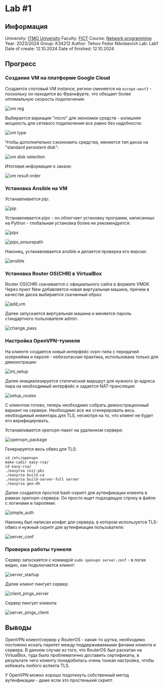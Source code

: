 # Lab #1

## Информация

University: [ITMO University](https://itmo.ru/ru/)
Faculty: [FICT](https://fict.itmo.ru)
Course: [Network programming](https://github.com/itmo-ict-faculty/network-programming)
Year: 2023/2024
Group: K34212
Author: Telnov Fedor Nikolaevich
Lab: Lab1
Date of create: 12.10.2024
Date of finished: 12.10.2024

## Прогресс

### Создание VM на платформе Google Cloud

Создается спотовый VM instance, регион сменяется на `europe-west3` - поскольку он находится во Франкфурте,
что обещает более оптимальную скорость подключения:

![vm reg](../assets/2024-10-29-16-49-03.png)

Выбирается вариация "micro" для экономии средств - излишняя мощность для сетевого подключения все равно без надобности:

![vm type](../assets/2024-10-29-16-49-52.png)

Чтобы дополнительно сэкономить средства, меняется тип диска на "standard persistent disk":

![vm disk selection](../assets/2024-10-29-16-47-44.png)

Итоговая информация о заказе:

![vm result order](../assets/2024-10-29-16-51-12.png)

### Установка Ansible на VM

Устанавливается pip:

![pip](../assets/2024-10-29-17-00-03.png)

Устанавливается pipx - он облегчает установку программ, написанных на Python - глобальная установка более не рекомендуется:

![pipx](../assets/2024-10-29-17-03-38.png)

![pipx_ensurepath](../assets/2024-10-29-17-04-31.png)

Наконец, устанавливается ansible и делается проверка его версии:

![ansible](../assets/2024-10-29-17-10-50.png)

### Установка Router OS(CHR) в VirtualBox

Router OS(CHR) скачивается с официального сайта в формате VMDK.
Через пункт New добавляется новая виртуальная машина, причем в качестве диска выбирается скачанный образ:

![add_vm](../assets/2024-10-29-18-15-46.png)

Далее запускается виртуальная машина и меняется пароль стандартного пользователя admin:

![change_pass](../assets/2024-10-29-18-19-50.png)

### Настройка OpenVPN-туннеля

На клиенте создается новый интерфейс ovpn-типа с передачей юзернейма и пароля - небезопасная практика, использована только для демонстрации:

![int_setup](../assets/2024-10-30-00-28-29.png)

Далее инициализируется статический маршрут для нужного ip-адреса пира на необходимый интерфейс и задается NAT-трансляция:

![setup_routes](../assets/2024-10-30-00-29-21.png)

С клиентом готово, теперь необходимо собрать демонстрационный вариант на сервере. Необходимо все же сгенерировать весь необходимый инвентарь для TLS, несмотря на то, что клиент не будет его верифицировать.

Устанавливается openvpn-пакет на удаленном сервере:

![openvpn_package](../assets/openvpn_package.png)

Генерируется весь обвяз для TLS:

```
cd /etc/openvpn
make-cadir easy-rsa/
cd easy-rsa/
./easyrsa init-pki
./easyrsa build-ca
./easyrsa build-server-full server
./easyrsa gen-dh
```

Далее создается простой bash-скрипт для аутенфикации клиента в рамках openvpn-сервера. Он просто ищет подходящую строку в файле с логинами и паролями:

![simple_auth](../assets/2024-10-30-00-35-05.png)

Наконец был написан конфиг для сервера, в котором используется TLS-обвяз и нужный скрипт для аутенфикации пользователя:

![server_conf](../assets/2024-10-30-00-37-33.png)

### Проверка работы туннеля

Сервер запускается с командой `sudo openvpn server.conf` - в логах видно, как подключается клиент:

![server_startup](../assets/2024-10-30-00-38-24.png)

Далее клиент пингует сервер:

![client_pings_server](../assets/2024-10-30-00-41-13.png)

Сервер пингует клиента:

![server_pings_client](../assets/2024-10-30-00-42-18.png)

## Выводы

OpenVPN клиент/сервер у RouterOS - какая-то шутка, необходимо постоянно искать паритет между поддерживаемыми фичами
клиента и сервера.
В данном случае из того, что RouterOS был раскатан на VirtualBox, туда было проблематично доставить сертификаты, в результате чего клиенту понадобилась очень тонкая настройка, чтобы избежать любого аспекта TLS.

У OpenVPN можно хорошо подоткнуть собственный метод аутенфикации - даже если это простенький скрипт.
